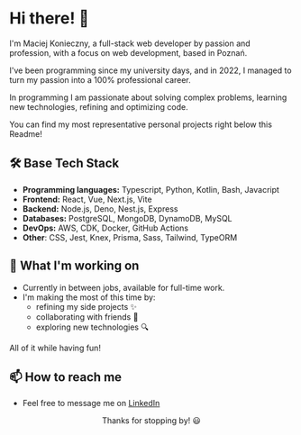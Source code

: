 # Hi there! 👋  

I'm Maciej Konieczny, a full-stack web developer by passion and profession, with a focus on web development, based in Poznań.  

I've been programming since my university days, and in 2022, I managed to turn my passion into a 100% professional career.  

In programming I am passionate about solving complex problems, learning new technologies, refining and optimizing code.

You can find my most representative personal projects right below this Readme!

## 🛠️ Base Tech Stack
- **Programming languages:** Typescript, Python, Kotlin, Bash, Javacript  
- **Frontend:** React, Vue, Next.js, Vite  
- **Backend:** Node.js, Deno, Nest.js, Express  
- **Databases:** PostgreSQL, MongoDB, DynamoDB, MySQL  
- **DevOps:** AWS, CDK, Docker, GitHub Actions  
- **Other**: CSS, Jest, Knex, Prisma, Sass, Tailwind, TypeORM

## 🚀 What I'm working on  
- Currently in between jobs, available for full-time work.
- I'm making the most of this time by:
    * refining my side projects ✨
    * collaborating with friends 🤝
    * exploring new technologies 🔍  

All of it while having fun!

## 📫 How to reach me  
- Feel free to message me on [LinkedIn](https://www.linkedin.com/in/mcjkon)

<div align="center">
Thanks for stopping by! 😃
</div>